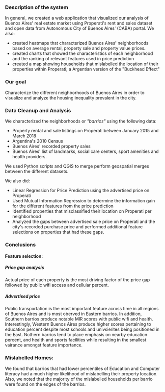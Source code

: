 ### Description of the system

In general, we created a web application that visualized our analysis of Buenos Aires' real estate market using Properati's rent and sales dataset and open data from Autonomous City of Buenos Aires' (CABA) portal. We also:
- created heatmaps that characterized Buenos Aires' neighborhoods based on average rental, property sale and property value prices. 
- created charts that showed the characteristics of each neighborhood and the ranking of relevant features used in price prediction 
- created a map showing households that mislabelled the location of their properties within Properati; a Argentian version of the "Buckhead Effect" 


### Our goal

Characterize the different neighborhoods of Buenos Aires in order to visualize and analyze the housing inequality prevalent in the city. 

### Data Cleanup and Analysis
We characterized the neighborhoods or _"barrios"_ using the following data:
- Property rental and sale listings on Properati between January 2015 and March 2018
- Argentina's 2010 Census
- Buenos Aires' recorded property sales 
- Buenos Aires' list of landmarks, social care centers, sport amenities and health providers. 
  
We used Python scripts and QGIS to merge perform geospatial merges between the different datasets. 

We also did:
- Linear Regression for Price Prediction using the advertised price on Properati
- Used Mutual Information Regression to determine the information gain for the different features from the price prediction
- Identified properties that misclassified their location on Properati per neighborhood
- Analyzed the gaps between advertised sale price on Properati and the city's recorded purchase price and performed additional feature selections on properties that had these gaps.


### Conclusions
#### Feature selection:
##### Price gap analysis
Actual price of each property is the most driving factor of the price gap followed by public wifi access and cellular percent. 

##### Advertised price
Public transportation is the most important feature across time in all regions of Buenos Aires and is most oberved in Eastern barrios. In addition, Southern barrios produce notable MIR scores with public wifi and health. Interestingly, Western Buenos Aires produce higher scores pertaining to education percent despite most schools and univsierites being positioned in the East. Nothern barrios tend to place emphasis on nearby education percent, and health and sports facilities while resulting in the smallest vairance amongst feature importance.     


### Mislabelled Homes:
We found that barrios that had lower percentiles of Education and Computer literacy had a much higher likelihood of mislabelling their property location. Also, we noted that the majority of the mislabelled households per barrio were found on the edges of the barrios.




